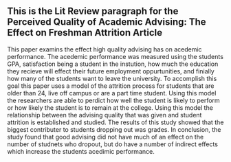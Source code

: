 ## **This is the Lit Review paragraph for the Perceived Quality of Academic Advising: The Effect on Freshman Attrition Article**

This paper examins the effect high quality advising has on acedemic performance. The acedemic performance was measured using the students GPA, satisfaction being a student in the instution, how much the education they recieve will effect their future employment oppurtunities, and finially how many of the students want to leave the university. To accomplish this goal this paper uses a model of the attrition process for students that are older than 24, live off campus or are a part time student. Using this model the researchers are able to perdict how well the student is likely to perform or how likely the student is to remain at the college. Using this model the relationship between the advising quality that was given and student attrition is established and studied. The results of this study showed that the biggest contributer to students dropping out was grades. In conclusion, the study found that good advising did not have much of an effect on the number of studnets who dropout, but do have a number of indirect effects which increase the students acedimic performance.